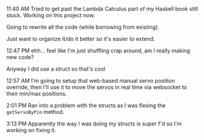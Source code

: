 11:40 AM
Tried to get past the Lambda Calculus part of my Haskell book still stuck. Working on this project now.

Going to rewrite all the code (while borrowing from existing).

Just want to organize it/do it better so it's easier to extend.

12:47 PM
ehh... feel like I'm just shuffling crap around, am I really making new code?

Anyway I did use a struct so that's cool

12:57 AM
I'm going to setup that web-based manual servo position override, then I'll use it to move the servos in real time via websocket to their min/max positions.

2:01 PM
Ran into a problem with the structs as I was flexing the `getServoByPin` method.

3:13 PM
Apparently the way I was doing my structs is super f'd so I'm working on fixing it.


